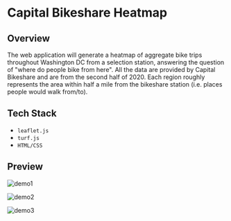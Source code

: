 # Capital Bikeshare Heatmap

## Overview
The web application will generate a heatmap of aggregate bike trips throughout Washington DC from a selection station,
answering the question of "where do people bike from here". All the data are provided by
Capital Bikeshare and are from the second half of 2020. Each region roughly represents
the area within half a mile from the bikeshare station (i.e. places people would walk from/to).

## Tech Stack
- `leaflet.js`
- `turf.js`
- `HTML/CSS`

## Preview
![demo1](/01.png)

![demo2](/02.png)

![demo3](/03.png)
